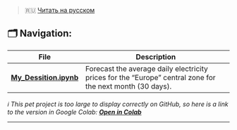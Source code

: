 > 🇷🇺 [Читать на русском](README.md)

## 🗂️ Navigation:

| File | Description |
|------|------------|
| **[My_Dessition.ipynb](My_Dessition.ipynb)** | Forecast the average daily electricity prices for the “Europe” central zone for the next month (30 days). |

*ℹ️ This pet project is too large to display correctly on GitHub, so here is a link to the version in Google Colab: [**Open in Colab**](https://colab.research.google.com/drive/13vSFkYFhXy7hLD8jwHLD1cSb4ueSvLn6)*


---
